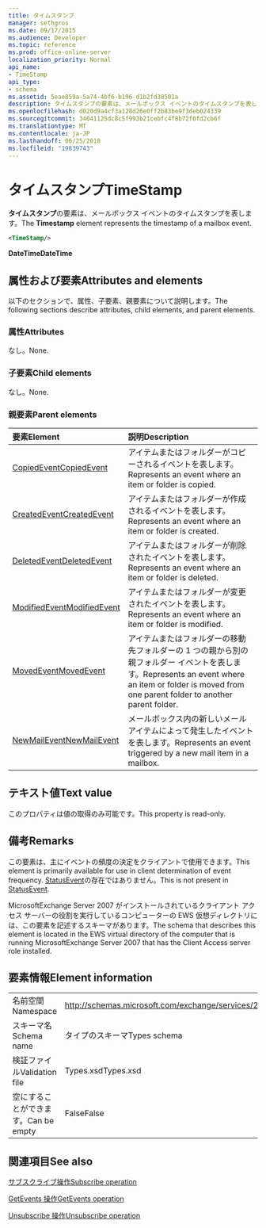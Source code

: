 ```yaml
---
title: タイムスタンプ
manager: sethgros
ms.date: 09/17/2015
ms.audience: Developer
ms.topic: reference
ms.prod: office-online-server
localization_priority: Normal
api_name:
- TimeStamp
api_type:
- schema
ms.assetid: 5eae859a-5a74-4bf6-b196-d1b2fd38501a
description: タイムスタンプの要素は、メールボックス イベントのタイムスタンプを表します。
ms.openlocfilehash: d020d9a4cf3a128d26e0ff2b83be9f3deb024339
ms.sourcegitcommit: 34041125dc8c5f993b21cebfc4f8b72f0fd2cb6f
ms.translationtype: MT
ms.contentlocale: ja-JP
ms.lasthandoff: 06/25/2018
ms.locfileid: "19839743"
---
```

# <a name="timestamp"></a><span data-ttu-id="41ed7-103">タイムスタンプ</span><span class="sxs-lookup"><span data-stu-id="41ed7-103">TimeStamp</span></span>

<span data-ttu-id="41ed7-104">**タイムスタンプ**の要素は、メールボックス イベントのタイムスタンプを表します。</span><span class="sxs-lookup"><span data-stu-id="41ed7-104">The **Timestamp** element represents the timestamp of a mailbox event.</span></span> 
  
```xml
<TimeStamp/>
```

 <span data-ttu-id="41ed7-105">**DateTime**</span><span class="sxs-lookup"><span data-stu-id="41ed7-105">**DateTime**</span></span>
## <a name="attributes-and-elements"></a><span data-ttu-id="41ed7-106">属性および要素</span><span class="sxs-lookup"><span data-stu-id="41ed7-106">Attributes and elements</span></span>

<span data-ttu-id="41ed7-107">以下のセクションで、属性、子要素、親要素について説明します。</span><span class="sxs-lookup"><span data-stu-id="41ed7-107">The following sections describe attributes, child elements, and parent elements.</span></span>
  
### <a name="attributes"></a><span data-ttu-id="41ed7-108">属性</span><span class="sxs-lookup"><span data-stu-id="41ed7-108">Attributes</span></span>

<span data-ttu-id="41ed7-109">なし。</span><span class="sxs-lookup"><span data-stu-id="41ed7-109">None.</span></span>
  
### <a name="child-elements"></a><span data-ttu-id="41ed7-110">子要素</span><span class="sxs-lookup"><span data-stu-id="41ed7-110">Child elements</span></span>

<span data-ttu-id="41ed7-111">なし。</span><span class="sxs-lookup"><span data-stu-id="41ed7-111">None.</span></span>
  
### <a name="parent-elements"></a><span data-ttu-id="41ed7-112">親要素</span><span class="sxs-lookup"><span data-stu-id="41ed7-112">Parent elements</span></span>

|<span data-ttu-id="41ed7-113">**要素**</span><span class="sxs-lookup"><span data-stu-id="41ed7-113">**Element**</span></span>|<span data-ttu-id="41ed7-114">**説明**</span><span class="sxs-lookup"><span data-stu-id="41ed7-114">**Description**</span></span>|
|:-----|:-----|
|[<span data-ttu-id="41ed7-115">CopiedEvent</span><span class="sxs-lookup"><span data-stu-id="41ed7-115">CopiedEvent</span></span>](copiedevent.md) <br/> |<span data-ttu-id="41ed7-116">アイテムまたはフォルダーがコピーされるイベントを表します。</span><span class="sxs-lookup"><span data-stu-id="41ed7-116">Represents an event where an item or folder is copied.</span></span>  <br/> |
|[<span data-ttu-id="41ed7-117">CreatedEvent</span><span class="sxs-lookup"><span data-stu-id="41ed7-117">CreatedEvent</span></span>](createdevent.md) <br/> |<span data-ttu-id="41ed7-118">アイテムまたはフォルダーが作成されるイベントを表します。</span><span class="sxs-lookup"><span data-stu-id="41ed7-118">Represents an event where an item or folder is created.</span></span>  <br/> |
|[<span data-ttu-id="41ed7-119">DeletedEvent</span><span class="sxs-lookup"><span data-stu-id="41ed7-119">DeletedEvent</span></span>](deletedevent.md) <br/> |<span data-ttu-id="41ed7-120">アイテムまたはフォルダーが削除されたイベントを表します。</span><span class="sxs-lookup"><span data-stu-id="41ed7-120">Represents an event where an item or folder is deleted.</span></span>  <br/> |
|[<span data-ttu-id="41ed7-121">ModifiedEvent</span><span class="sxs-lookup"><span data-stu-id="41ed7-121">ModifiedEvent</span></span>](modifiedevent.md) <br/> |<span data-ttu-id="41ed7-122">アイテムまたはフォルダーが変更されたイベントを表します。</span><span class="sxs-lookup"><span data-stu-id="41ed7-122">Represents an event where an item or folder is modified.</span></span>  <br/> |
|[<span data-ttu-id="41ed7-123">MovedEvent</span><span class="sxs-lookup"><span data-stu-id="41ed7-123">MovedEvent</span></span>](movedevent.md) <br/> |<span data-ttu-id="41ed7-124">アイテムまたはフォルダーの移動先フォルダーの 1 つの親から別の親フォルダー イベントを表します。</span><span class="sxs-lookup"><span data-stu-id="41ed7-124">Represents an event where an item or folder is moved from one parent folder to another parent folder.</span></span>  <br/> |
|[<span data-ttu-id="41ed7-125">NewMailEvent</span><span class="sxs-lookup"><span data-stu-id="41ed7-125">NewMailEvent</span></span>](newmailevent.md) <br/> |<span data-ttu-id="41ed7-126">メールボックス内の新しいメール アイテムによって発生したイベントを表します。</span><span class="sxs-lookup"><span data-stu-id="41ed7-126">Represents an event triggered by a new mail item in a mailbox.</span></span>  <br/> |
   
## <a name="text-value"></a><span data-ttu-id="41ed7-127">テキスト値</span><span class="sxs-lookup"><span data-stu-id="41ed7-127">Text value</span></span>

<span data-ttu-id="41ed7-128">このプロパティは値の取得のみ可能です。</span><span class="sxs-lookup"><span data-stu-id="41ed7-128">This property is read-only.</span></span>
  
## <a name="remarks"></a><span data-ttu-id="41ed7-129">備考</span><span class="sxs-lookup"><span data-stu-id="41ed7-129">Remarks</span></span>

<span data-ttu-id="41ed7-130">この要素は、主にイベントの頻度の決定をクライアントで使用できます。</span><span class="sxs-lookup"><span data-stu-id="41ed7-130">This element is primarily available for use in client determination of event frequency.</span></span> <span data-ttu-id="41ed7-131">[StatusEvent](statusevent.md)の存在ではありません。</span><span class="sxs-lookup"><span data-stu-id="41ed7-131">This is not present in [StatusEvent](statusevent.md).</span></span>
  
<span data-ttu-id="41ed7-132">MicrosoftExchange Server 2007 がインストールされているクライアント アクセス サーバーの役割を実行しているコンピューターの EWS 仮想ディレクトリには、この要素を記述するスキーマがあります。</span><span class="sxs-lookup"><span data-stu-id="41ed7-132">The schema that describes this element is located in the EWS virtual directory of the computer that is running MicrosoftExchange Server 2007 that has the Client Access server role installed.</span></span>
  
## <a name="element-information"></a><span data-ttu-id="41ed7-133">要素情報</span><span class="sxs-lookup"><span data-stu-id="41ed7-133">Element information</span></span>

|||
|:-----|:-----|
|<span data-ttu-id="41ed7-134">名前空間</span><span class="sxs-lookup"><span data-stu-id="41ed7-134">Namespace</span></span>  <br/> |http://schemas.microsoft.com/exchange/services/2006/types  <br/> |
|<span data-ttu-id="41ed7-135">スキーマ名</span><span class="sxs-lookup"><span data-stu-id="41ed7-135">Schema name</span></span>  <br/> |<span data-ttu-id="41ed7-136">タイプのスキーマ</span><span class="sxs-lookup"><span data-stu-id="41ed7-136">Types schema</span></span>  <br/> |
|<span data-ttu-id="41ed7-137">検証ファイル</span><span class="sxs-lookup"><span data-stu-id="41ed7-137">Validation file</span></span>  <br/> |<span data-ttu-id="41ed7-138">Types.xsd</span><span class="sxs-lookup"><span data-stu-id="41ed7-138">Types.xsd</span></span>  <br/> |
|<span data-ttu-id="41ed7-139">空にすることができます。</span><span class="sxs-lookup"><span data-stu-id="41ed7-139">Can be empty</span></span>  <br/> |<span data-ttu-id="41ed7-140">False</span><span class="sxs-lookup"><span data-stu-id="41ed7-140">False</span></span>  <br/> |
   
## <a name="see-also"></a><span data-ttu-id="41ed7-141">関連項目</span><span class="sxs-lookup"><span data-stu-id="41ed7-141">See also</span></span>



[<span data-ttu-id="41ed7-142">サブスクライブ操作</span><span class="sxs-lookup"><span data-stu-id="41ed7-142">Subscribe operation</span></span>](subscribe-operation.md)
  
[<span data-ttu-id="41ed7-143">GetEvents 操作</span><span class="sxs-lookup"><span data-stu-id="41ed7-143">GetEvents operation</span></span>](getevents-operation.md)
  
[<span data-ttu-id="41ed7-144">Unsubscribe 操作</span><span class="sxs-lookup"><span data-stu-id="41ed7-144">Unsubscribe operation</span></span>](unsubscribe-operation.md)

